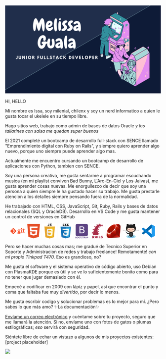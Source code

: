 ![Banner](docs/banner.png)

HI, HELLO

Mi nombre es Issa, soy milenial, chilenx y soy un nerd informatico a quien le gusta tocar el ukelele en su tiempo libre.

Hago sitios web, trabajo como admin de bases de datos Oracle *y los tallarines con salsa me quedan super buenos*

El 2021 completé un bootcamp de desarrollo full-stack con SENCE llamado "Emprendimiento digital con Ruby on Rails", y siempre quiero aprender algo nuevo, porque uno siempre puede aprender algo mas.

Actualmente me encuentro cursando un bootcamp de desarrollo de aplicaciones con Python, tambien con SENCE.

Soy una persona creativa, me gusta sentarme a programar escuchando musica (en mi playlist conviven Bad Bunny, L'Arc-En-Ciel y Los Jaivas), me gusta aprender cosas nuevas.
Me enorgullezco de decir que soy una persona a quien siempre le ha gustado hacer su trabajo. Me gusta prestarle atencion a los detalles siempre pensando fuera de la normalidad.

He trabajado con HTML, CSS, JavaScript, Git, Ruby, Rails y bases de datos relacionales (SQL y OracleDB). Desarrollo en VS Code y me gusta mantener un control de versiones en GitHub

<p align="center">
    <img src="docs/git.png" alt="GIT">
    <img src="docs/html.png" alt="HTML">
    <img src="docs/javascript.png" alt="JAVASCRIPT">
    <img src="docs/css.png" alt="CSS">
    <img src="docs/bootstrap.png" alt="BOOTSTRAP">
    <img src="docs/rails.png" alt="RAILS">
    <img src="docs/ruby.png" alt="RUBY">
    <img src="docs/github.png" alt="GITHUB OCTOCAT">
    <img src="docs/vs.png" alt="VS CODE">
</p>    

Pero se hacer muchas cosas mas; me gradué de Tecnico Superior en Soporte y Administracion de redes y trabajo freelance! Remotamente! *con mi propio Tinkpad T470.* Eso es grandioso, no?

Me gusta el software y el sistema operativo de código abierto, uso Debian con PlasmaKDE porque es útil y se ve lo suficientemente bonito como para no tener que jugar demasiado con él.

Empecé a codificar en 2009 con lápiz y papel, así que encontrar el punto y coma que faltaba fue muy *divertido*, por decir lo menos.

Me gusta escribir codigo y solucionar problemas es lo mejor para mí. 
¿Pero sabes lo que más amo? ✨La documentación✨

[Envíame un correo electrónico](mailto:mgualaa@gmail.com) y cuéntame sobre tu proyecto, seguro que me llamará la atención.
Si no, envíame uno con fotos de gatos o plumas estilográficas; *eso* servirá con seguridad.

Siéntete libre de echar un vistazo a algunos de mis proyectos existentes:
[project placeholder] 

![](https://komarev.com/ghpvc/?username=mguala)
